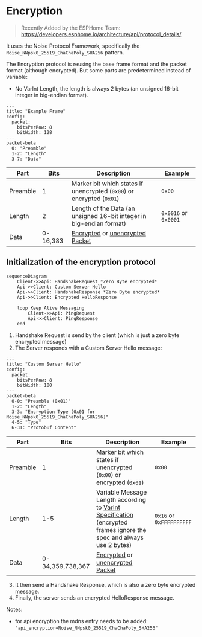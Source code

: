 # Encryption

> Recently Added by the ESPHome Team: https://developers.esphome.io/architecture/api/protocol_details/

It uses the Noise Protocol Framework, specifically the `Noise_NNpsk0_25519_ChaChaPoly_SHA256` pattern.

The Encryption protocol is reusing the base frame format and the packet format (although encrypted).
But some parts are predetermined instead of variable:

- No VarInt Length, the length is always 2 bytes (an unsigned 16-bit integer in big-endian format).

```mermaid
---
title: "Example Frame"
config:
  packet:
    bitsPerRow: 8
    bitWidth: 128
---
packet-beta
  0: "Preamble"
  1-2: "Length"
  3-7: "Data"
```

| Part     | Bits     | Description                                                           | Example            |
| -------- | -------- | --------------------------------------------------------------------- | ------------------ |
| Preamble | 1        | Marker bit which states if unencrypted (`0x00`) or encrypted (`0x01`) | `0x00`             |
| Length   | 2        | Length of the Data (an unsigned 16-bit integer in big-endian format)                                                   | `0x0016` or `0x0001` |
| Data     | 0-16,383 | [Encrypted](./encryption.md) or [unencrypted Packet](#packet)         |                    |

## Initialization of the encryption protocol

```mermaid
sequenceDiagram
    Client->>Api: HandshakeRequest *Zero Byte encrypted*
    Api->>Client: Custom Server Hello
    Api->>Client: HandshakeResponse *Zero Byte encrypted*
    Api->>Client: Encrypted HelloResponse

    loop Keep Alive Messaging
        Client->>Api: PingRequest
        Api->>Client: PingResponse
    end

```

1. Handshake Request is send by the client (which is just a zero byte encrypted message)
2. The Server responds with a Custom Server Hello message:

```mermaid
---
title: "Custom Server Hello"
config:
  packet:
    bitsPerRow: 8
    bitWidth: 100
---
packet-beta
  0-0: "Preamble (0x01)"
  1-2: "Length"
  3-3: "Encryption Type (0x01 for Noise_NNpsk0_25519_ChaChaPoly_SHA256)"
  4-5: "Type"
  6-31: "Protobuf Content"
```

| Part     | Bits             | Description                                                                                                                                                              | Example                  |
| -------- | ---------------- | ------------------------------------------------------------------------------------------------------------------------------------------------------------------------ | ------------------------ |
| Preamble | 1                | Marker bit which states if unencrypted (`0x00`) or encrypted (`0x01`)                                                                                                    | `0x00`                   |
| Length   | 1-5              | Variable Message Length according to [VarInt Specification](https://protobuf.dev/programming-guides/encoding/) (encrypted frames ignore the spec and always use 2 bytes) | `0x16` or `0xFFFFFFFFFF` |
| Data     | 0-34,359,738,367 | [Encrypted](./encryption.md) or [unencrypted Packet](#packet)                                                                                                            |                          |

3. It then send a Handshake Response, which is also a zero byte encrypted message.
4. Finally, the server sends an encrypted HelloResponse message.

Notes:

- for api encryption the mdns entry needs to be added: `"api_encryption=Noise_NNpsk0_25519_ChaChaPoly_SHA256"`
